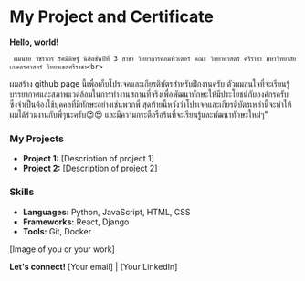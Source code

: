 # My Project and Certificate
**Hello, world!**<br>

     ผมนาย วัชรากร รัศมีดิษฐ์ นิสิตชั้นปีที่ 3 สาขา วิทยาการคอมพิวเตอร์ คณะ วิทยาศาสตร์ ศรีราชา มหาวิทยาลัย เกษตรศาสตร์ วิทยาเขตศรีราชา<br>
ผมสร้าง github page นี้เพื่อเก็บโปรเจคและเกียรติบัตรสำหรับฝึกงานครับ ตัวผมสนใจที่จะเรียนรู้บรรยากาศและสภาพแวดล้อมในการทำงานสถานที่จริงเพื่อพัฒนาทักษะให้มีประโยชน์กับองค์กรครับ<br>
ซึ่งจำเป็นต้องใช้บุคคลที่มีทักษะอย่างเช่นพวกพี่ สุดท้ายนี้หวังว่าโปรเจคและเกียรติบัตรเหล่านี้จะทำให้ผมได้ร่วมงานกับพี่ๆนะครับ:heart_eyes::heart_eyes:
และมีความกระตือรือร้นที่จะเรียนรู้และพัฒนาทักษะใหม่ๆ"

### My Projects

* **Project 1:** [Description of project 1]
* **Project 2:** [Description of project 2]

### Skills

* **Languages:** Python, JavaScript, HTML, CSS
* **Frameworks:** React, Django
* **Tools:** Git, Docker

[Image of you or your work]

**Let's connect!**
[Your email] | [Your LinkedIn]

